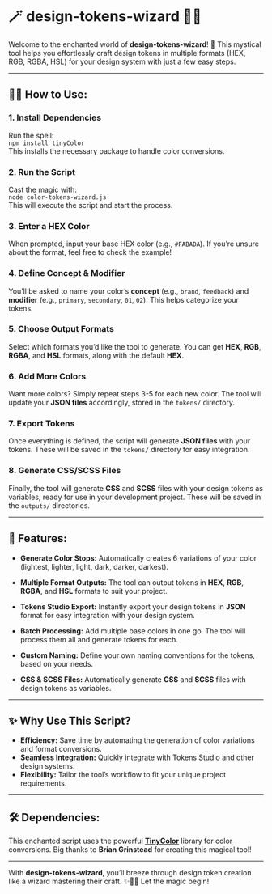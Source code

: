 # 🪄 **design-tokens-wizard** 🎨✨

Welcome to the enchanted world of **design-tokens-wizard**! 🦄 This mystical tool helps you effortlessly craft design tokens in multiple formats (HEX, RGB, RGBA, HSL) for your design system with just a few easy steps.

---

## 🧙‍♂️ **How to Use:**

### 1. **Install Dependencies**  
Run the spell:  
`npm install tinyColor`  
This installs the necessary package to handle color conversions.

### 2. **Run the Script**  
Cast the magic with:  
`node color-tokens-wizard.js`  
This will execute the script and start the process.

### 3. **Enter a HEX Color**  
When prompted, input your base HEX color (e.g., `#FABADA`). If you’re unsure about the format, feel free to check the example!

### 4. **Define Concept & Modifier**  
You’ll be asked to name your color’s **concept** (e.g., `brand`, `feedback`) and **modifier** (e.g., `primary`, `secondary`, `01`, `02`). This helps categorize your tokens.

### 5. **Choose Output Formats**  
Select which formats you’d like the tool to generate. You can get **HEX**, **RGB**, **RGBA**, and **HSL** formats, along with the default **HEX**.

### 6. **Add More Colors**  
Want more colors? Simply repeat steps 3-5 for each new color. The tool will update your **JSON files** accordingly, stored in the `tokens/` directory.

### 7. **Export Tokens**  
Once everything is defined, the script will generate **JSON files** with your tokens. These will be saved in the `tokens/` directory for easy integration.

### 8. **Generate CSS/SCSS Files**  
Finally, the tool will generate **CSS** and **SCSS** files with your design tokens as variables, ready for use in your development project. These will be saved in the `outputs/` directories.

---

## 🌟 **Features:**

- **Generate Color Stops:** Automatically creates 6 variations of your color (lightest, lighter, light, dark, darker, darkest).
  
- **Multiple Format Outputs:** The tool can output tokens in **HEX**, **RGB**, **RGBA**, and **HSL** formats to suit your project.

- **Tokens Studio Export:** Instantly export your design tokens in **JSON** format for easy integration with your design system.

- **Batch Processing:** Add multiple base colors in one go. The tool will process them all and generate tokens for each.

- **Custom Naming:** Define your own naming conventions for the tokens, based on your needs.

- **CSS & SCSS Files:** Automatically generate **CSS** and **SCSS** files with design tokens as variables.

---

## ✨ **Why Use This Script?**
- **Efficiency:** Save time by automating the generation of color variations and format conversions.
- **Seamless Integration:** Quickly integrate with Tokens Studio and other design systems.
- **Flexibility:** Tailor the tool’s workflow to fit your unique project requirements.

---

## 🛠️ **Dependencies:**
This enchanted script uses the powerful **[TinyColor](https://github.com/bgrins/TinyColor)** library for color conversions. Big thanks to **Brian Grinstead** for creating this magical tool!

---

With **design-tokens-wizard**, you’ll breeze through design token creation like a wizard mastering their craft. ✨🧙‍♂️ Let the magic begin!

